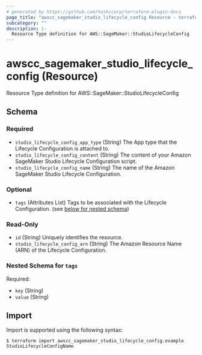 ```yaml
---
# generated by https://github.com/hashicorp/terraform-plugin-docs
page_title: "awscc_sagemaker_studio_lifecycle_config Resource - terraform-provider-awscc"
subcategory: ""
description: |-
  Resource Type definition for AWS::SageMaker::StudioLifecycleConfig
---
```


# awscc_sagemaker_studio_lifecycle_config (Resource)

Resource Type definition for AWS::SageMaker::StudioLifecycleConfig



<!-- schema generated by tfplugindocs -->
## Schema

### Required

- `studio_lifecycle_config_app_type` (String) The App type that the Lifecycle Configuration is attached to.
- `studio_lifecycle_config_content` (String) The content of your Amazon SageMaker Studio Lifecycle Configuration script.
- `studio_lifecycle_config_name` (String) The name of the Amazon SageMaker Studio Lifecycle Configuration.

### Optional

- `tags` (Attributes List) Tags to be associated with the Lifecycle Configuration. (see [below for nested schema](#nestedatt--tags))

### Read-Only

- `id` (String) Uniquely identifies the resource.
- `studio_lifecycle_config_arn` (String) The Amazon Resource Name (ARN) of the Lifecycle Configuration.

<a id="nestedatt--tags"></a>
### Nested Schema for `tags`

Required:

- `key` (String)
- `value` (String)

## Import

Import is supported using the following syntax:

```shell
$ terraform import awscc_sagemaker_studio_lifecycle_config.example StudioLifecycleConfigName
```
